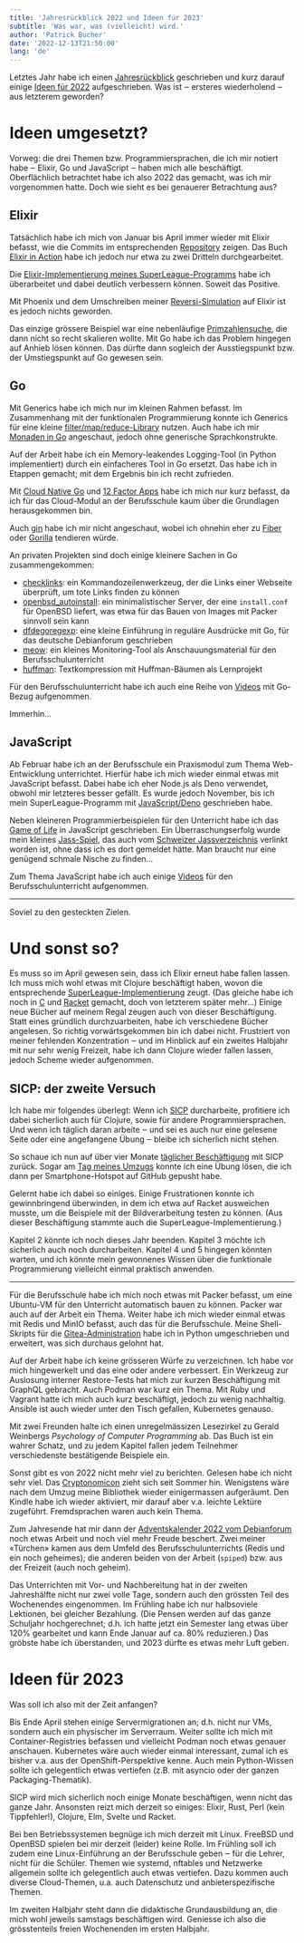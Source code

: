 ```yaml
---
title: 'Jahresrückblick 2022 und Ideen für 2023'
subtitle: 'Was war, was (vielleicht) wird.'
author: 'Patrick Bucher'
date: '2022-12-13T21:50:00'
lang: 'de'
---
```


Letztes Jahr habe ich einen
[Jahresrückblick](./2021-12-17-jahresrueckblick-2021.html) geschrieben und kurz
darauf einige [Ideen für 2022](./2021-12-31-ideen-fuer-2022.html)
aufgeschrieben. Was ist ‒ ersteres wiederholend ‒ aus letzterem geworden?

# Ideen umgesetzt?

Vorweg: die drei Themen bzw. Programmiersprachen, die ich mir notiert habe ‒
Elixir, Go und JavaScript ‒ haben mich alle beschäftigt. Oberflächlich
betrachtet habe ich also 2022 das gemacht, was ich mir vorgenommen hatte. Doch
wie sieht es bei genauerer Betrachtung aus?

## Elixir

Tatsächlich habe ich mich von Januar bis April immer wieder mit Elixir befasst,
wie die Commits im entsprechenden
[Repository](https://github.com/patrickbucher/elixir-basics) zeigen. Das Buch
[Elixir in
Action](https://www.manning.com/books/elixir-in-action-second-edition) habe ich
jedoch nur etwa zu zwei Dritteln durchgearbeitet.

Die 
[Elixir-Implementierung meines
SuperLeague-Programms](https://github.com/patrickbucher/superleague-polyglot/tree/master/superleague-elixir)
habe ich überarbeitet und dabei deutlich verbessern können. Soweit das Positive.

Mit Phoenix und dem Umschreiben meiner
[Reversi-Simulation](https://github.com/patrickbucher/revergo) auf Elixir ist es
jedoch nichts geworden.

Das einzige grössere Beispiel war eine nebenläufige
[Primzahlensuche](https://stackoverflow.com/q/71456020/6763074), die dann nicht
so recht skalieren wollte. Mit Go habe ich das Problem hingegen auf Anhieb lösen
können. Das dürfte dann sogleich der Ausstiegspunkt bzw. der Umstiegspunkt auf
Go gewesen sein.

## Go

Mit Generics habe ich mich nur im kleinen Rahmen befasst. Im Zusammenhang mit
der funktionalen Programmierung konnte ich Generics für eine kleine
[filter/map/reduce-Library](https://github.com/seantis/go-functools) nutzen.
Auch habe ich mir [Monaden in Go](./2022-11-05-towards-monads-in-go.html)
angeschaut, jedoch ohne generische Sprachkonstrukte.

Auf der Arbeit habe ich ein Memory-leakendes Logging-Tool (in Python
implementiert) durch ein einfacheres Tool in Go ersetzt. Das habe ich in Etappen
gemacht; mit dem Ergebnis bin ich recht zufrieden.

Mit [Cloud Native
Go](https://www.oreilly.com/library/view/cloud-native-go/9781492076322/) und [12
Factor Apps](https://12factor.net/) habe ich mich nur kurz befasst, da ich für
das Cloud-Modul an der Berufsschule kaum über die Grundlagen herausgekommen bin.

Auch [gin](https://github.com/gin-gonic/gin) habe ich mir nicht angeschaut,
wobei ich ohnehin eher zu [Fiber](https://gofiber.io/) oder
[Gorilla](https://www.gorillatoolkit.org/) tendieren würde.

An privaten Projekten sind doch einige kleinere Sachen in Go zusammengekommen:

- [checklinks](https://github.com/patrickbucher/checklinks): ein
  Kommandozeilenwerkzeug, der die Links einer Webseite überprüft, um tote Links
  finden zu können
- [openbsd_autoinstall](https://github.com/patrickbucher/openbsd_autoinstall):
  ein minimalistischer Server, der eine `install.conf` für OpenBSD liefert, was
  etwa für das Bauen von Images mit Packer sinnvoll sein kann
- [dfdegoregexp](https://github.com/patrickbucher/dfdegoregexp): eine kleine
  Einführung in reguläre Ausdrücke mit Go, für das deutsche Debianforum
  geschrieben
- [meow](https://github.com/patrickbucher/meow): ein kleines Monitoring-Tool als
  Anschauungsmaterial für den Berufsschulunterricht
- [huffman](https://github.com/patrickbucher/huffman): Textkompression mit
  Huffman-Bäumen als Lernprojekt

Für den Berufsschulunterricht habe ich auch eine Reihe von
[Videos](https://www.youtube.com/@m346pb/videos) mit Go-Bezug aufgenommen.

Immerhin…

## JavaScript

Ab Februar habe ich an der Berufsschule ein Praxismodul zum Thema
Web-Entwicklung unterrichtet. Hierfür habe ich mich wieder einmal etwas mit
JavaScript befasst. Dabei habe ich eher Node.js als Deno verwendet, obwohl mir
letzteres besser gefällt. Es wurde jedoch November, bis ich mein
SuperLeague-Programm mit
[JavaScript/Deno](https://github.com/patrickbucher/superleague-polyglot/tree/master/superleague-javascript)
geschrieben habe.

Neben kleineren Programmierbeispielen für den Unterricht habe ich das [Game of
Life](https://github.com/patrickbucher/js-game-of-life) in JavaScript
geschrieben. Ein Überraschungserfolg wurde mein kleines
[Jass-Spiel](https://github.com/patrickbucher/jassete), das auch vom
[Schweizer
Jassverzeichnis](https://jassverzeichnis.ch/online-jass-wettspiel-im-jass-stuebli/)
verlinkt worden ist, ohne dass ich es dort gemeldet hätte. Man braucht nur
eine genügend schmale Nische zu finden…

Zum Thema JavaScript habe ich auch einige
[Videos](https://www.youtube.com/@ipt6web-entwicklung264/videos) für den
Berufsschulunterricht aufgenommen.

---

Soviel zu den gesteckten Zielen.

# Und sonst so?

Es muss so im April gewesen sein, dass ich Elixir erneut habe fallen lassen. Ich
muss mich wohl etwas mit Clojure beschäftigt haben, wovon die entsprechende
[SuperLeague-Implementierung](https://github.com/patrickbucher/superleague-polyglot/tree/master/superleague-clojure)
zeugt. (Das gleiche habe ich noch in
[C](https://github.com/patrickbucher/superleague-polyglot/tree/master/superleague-c)
und
[Racket](https://github.com/patrickbucher/superleague-polyglot/tree/master/superleague-racket)
gemacht, doch von letzterem später mehr…) Einige neue Bücher auf meinem Regal
zeugen auch von dieser Beschäftigung. Statt eines gründlich durchzuarbeiten,
habe ich verschiedene Bücher angelesen. So richtig vorwärtsgekommen bin ich
dabei nicht. Frustriert von meiner fehlenden Konzentration ‒ und im Hinblick auf
ein zweites Halbjahr mit nur sehr wenig Freizeit, habe ich dann Clojure wieder
fallen lassen, jedoch Scheme wieder aufgenommen.

## SICP: der zweite Versuch

Ich habe mir folgendes überlegt: Wenn ich
[SICP](https://mitpress.mit.edu/9780262510875/structure-and-interpretation-of-computer-programs/)
durcharbeite, profitiere ich dabei sicherlich auch für Clojure, sowie für andere
Programmiersprachen. Und wenn ich täglich daran arbeite ‒ und sei es auch nur
eine gelesene Seite oder eine angefangene Übung ‒ bleibe ich sicherlich nicht
stehen.

So schaue ich nun auf über vier Monate [täglicher
Beschäftigung](https://github.com/patrickbucher/sicp/blob/master/diary.md) mit
SICP zurück. Sogar am [Tag meines
Umzugs](https://github.com/patrickbucher/sicp/blob/master/diary.md#2022-10-04-tu)
konnte ich eine Übung lösen, die ich dann per Smartphone-Hotspot auf GitHub
gepusht habe.

Gelernt habe ich dabei so einiges. Einige Frustrationen konnte ich
gewinnbringend überwinden, in dem ich etwa auf Racket ausweichen musste, um die
Beispiele mit der Bildverarbeitung testen zu können. (Aus dieser Beschäftigung
stammte auch die SuperLeague-Implementierung.)

Kapitel 2 könnte ich noch dieses Jahr beenden. Kapitel 3 möchte ich sicherlich
auch noch durcharbeiten. Kapitel 4 und 5 hingegen könnten warten, und ich könnte
mein gewonnenes Wissen über die funktionale Programmierung vielleicht einmal
praktisch anwenden.

---

Für die Berufsschule habe ich mich noch etwas mit Packer befasst, um eine
Ubuntu-VM für den Unterricht automatisch bauen zu können. Packer war auch auf
der Arbeit ein Thema. Weiter habe ich mich wieder einmal etwas mit Redis und
MinIO befasst, auch das für die Berufsschule. Meine Shell-Skripts für die
[Gitea-Administration](https://github.com/patrickbucher?page=1&tab=repositories)
habe ich in Python umgeschrieben und erweitert, was sich durchaus gelohnt hat.

Auf der Arbeit habe ich keine grösseren Würfe zu verzeichnen. Ich habe vor mich
hingewerkelt und das eine oder andere verbessert. Ein Werkzeug zur Auslosung
interner Restore-Tests hat mich zur kurzen Beschäftigung mit GraphQL gebracht.
Auch Podman war kurz ein Thema. Mit Ruby und Vagrant hatte ich mich auch kurz
beschäftigt, jedoch zu wenig nachhaltig. Ansible ist auch wieder unter den Tisch
gefallen, Kubernetes genauso.

Mit zwei Freunden halte ich einen unregelmässizen Lesezirkel zu Gerald Weinbergs
_Psychology of Computer Programming_ ab. Das Buch ist ein wahrer Schatz, und zu
jedem Kapitel fallen jedem Teilnehmer verschiedenste bestätigende Beispiele ein.

Sonst gibt es von 2022 nicht mehr viel zu berichten. Gelesen habe ich nicht sehr
viel. Das [Cryptonomicon](https://www.nealstephenson.com/cryptonomicon.html)
zieht sich seit Sommer hin. Wenigstens wäre nach dem Umzug meine Bibliothek
wieder einigermassen aufgeräumt. Den Kindle habe ich wieder aktiviert, mir
darauf aber v.a. leichte Lektüre zugeführt. Fremdsprachen waren auch kein Thema.

Zum Jahresende hat mir dann der [Adventskalender 2022 vom
Debianforum](https://wiki.debianforum.de/Adventskalender_2022) noch etwas Arbeit
und noch viel mehr Freude beschert. Zwei meiner «Türchen» kamen aus dem Umfeld
des Berufsschulunterrichts (Redis und ein noch geheimes); die anderen beiden von
der Arbeit (`spiped`) bzw. aus der Freizeit (auch noch geheim).

Das Unterrichten mit Vor- und Nachbereitung hat in der zweiten Jahreshälfte
nicht nur zwei volle Tage, sondern auch den grössten Teil des Wochenendes
eingenommen. Im Frühling habe ich nur halbsoviele Lektionen, bei gleicher
Bezahlung. (Die Pensen werden auf das ganze Schuljahr hochgerechnet; d.h. ich
hatte jetzt ein Semester lang etwas über 120% gearbeitet und kann Ende Januar
auf ca. 80% reduzieren.) Das gröbste habe ich überstanden, und 2023 dürfte es
etwas mehr Luft geben.

# Ideen für 2023

Was soll ich also mit der Zeit anfangen?

Bis Ende April stehen einige Servermigrationen an; d.h. nicht nur VMs, sondern
auch ein physischer im Serverraum. Weiter sollte ich mich mit
Container-Registries befassen und vielleicht Podman noch etwas genauer
anschauen. Kubernetes wäre auch wieder einmal interessant, zumal ich es bisher
v.a. aus der OpenShift-Perspektive kenne. Auch mein Python-Wissen sollte ich
gelegentlich etwas vertiefen (z.B. mit asyncio oder der ganzen
Packaging-Thematik).

SICP wird mich sicherlich noch einige Monate beschäftigen, wenn nicht das ganze
Jahr. Ansonsten reizt mich derzeit so einiges: Elixir, Rust, Perl (kein
Tippfehler!), Clojure, Elm, Svelte und Racket.

Bei ben Betriebssystemen begnüge ich mich derzeit mit Linux. FreeBSD und OpenBSD
spielen bei mir derzeit (leider) keine Rolle. Im Frühling soll ich zudem eine
Linux-Einführung an der Berufsschule geben ‒ für die Lehrer, nicht für die
Schüler. Themen wie systemd, nftables und Netzwerke allgemein sollte ich
gelegentlich auch etwas vertiefen. Dazu kommen auch diverse Cloud-Themen, u.a.
auch Datenschutz und anbieterspezifische Themen.

Im zweiten Halbjahr steht dann die didaktische Grundausbildung an, die mich wohl
jeweils samstags beschäftigen wird. Geniesse ich also die grösstenteils freien
Wochenenden im ersten Halbjahr.
